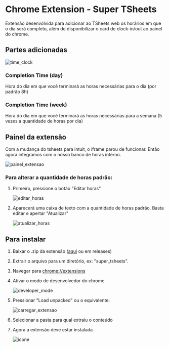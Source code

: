 # Chrome Extension - Super TSheets

Extensão desenvolvida para adicionar ao TSheets web os horários em que o dia será completo, além de disponibilizar o card de clock-in/out ao painel do chrome.

## Partes adicionadas 

 ![time_clock](https://github.com/magalhaescarlos/super_tsheets/blob/master/time_clock.png)

### Completion Time (day)
Hora do dia em que você terminará as horas necessárias para o dia (por padrão 8h)

### Completion Time (week)
Hora do dia em que você terminará as horas necessárias para a semana (5 vezes a quantidade de horas por dia)

## Painel da extensão

Com a mudança do tsheets para intuit, o iframe parou de funcionar. Então agora integramos com o nosso banco de horas interno.

![painel_extensao](https://github.com/magalhaescarlos/super_tsheets/blob/master/extension_panel.png)


### Para alterar a quantidade de horas padrão:

1. Primeiro, pressione o botão "Editar horas"
   
    ![editar_horas](https://github.com/magalhaescarlos/super_tsheets/blob/master/btn_edit.png)

1. Aparecerá uma caixa de texto com a quantidade de horas padrão. Basta editar e apertar "Atualizar"

    ![atualizar_horas](https://github.com/magalhaescarlos/super_tsheets/blob/master/update.png)



## Para instalar
1. Baixar o .zip da extensão ([aqui](https://github.com/1cadumagalhaes/super_tsheets/releases/download/v4.0.0/super_tsheets.zip) ou em releases)
2. Extrair o arquivo para um diretório, ex: "super_tsheets".
3. Navegar para [chrome://extensions](chrome://extensions)
4. Ativar o modo de desenvolvedor do chrome
   
   
   ![developer_mode](https://github.com/magalhaescarlos/super_tsheets/blob/master/developer_mode.png)
5. Pressionar "Load unpacked" ou o equivalente:


    ![carregar_extensao](https://github.com/magalhaescarlos/super_tsheets/blob/master/chrome_install.png)
6. Selecionar a pasta para qual extraiu o conteúdo 
7. Agora a extensão deve estar instalada

     ![icone](https://github.com/magalhaescarlos/super_tsheets/blob/master/chrome_icon.png)

